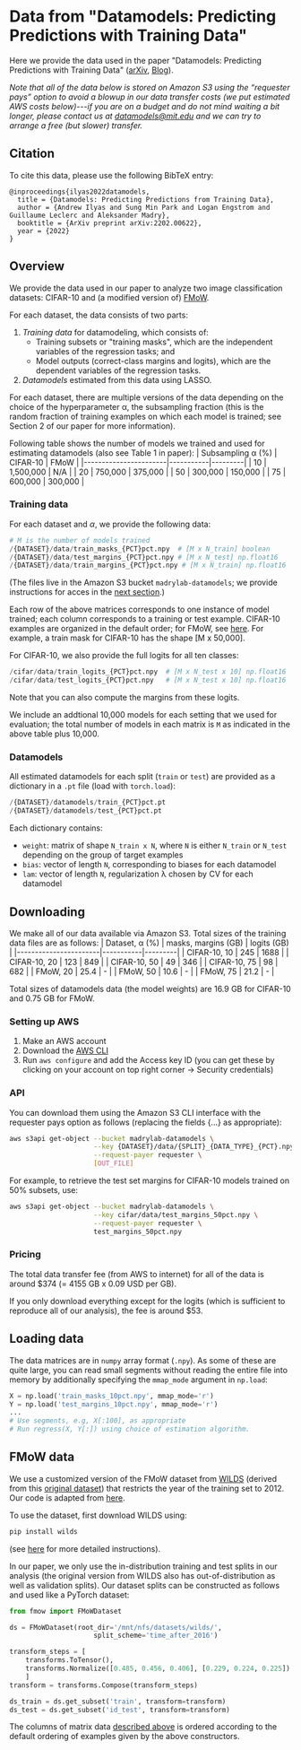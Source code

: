 # Data from "Datamodels: Predicting Predictions with Training Data"

Here we provide the data used in the paper "Datamodels: Predicting Predictions with Training Data" ([arXiv](https://arxiv.org/abs/2202.00622), [Blog](https://gradientscience.org/datamodels-1)).

*Note that all of the data below is stored on Amazon S3  using the “requester pays” option to avoid a blowup in our data transfer costs (we put estimated AWS costs below)---if you are on a budget and do not mind waiting a bit longer, please contact us at datamodels@mit.edu and we can try to arrange a free (but slower) transfer.*

## Citation
To cite this data, please use the following BibTeX entry:
```
@inproceedings{ilyas2022datamodels,
  title = {Datamodels: Predicting Predictions from Training Data},
  author = {Andrew Ilyas and Sung Min Park and Logan Engstrom and Guillaume Leclerc and Aleksander Madry},
  booktitle = {ArXiv preprint arXiv:2202.00622},
  year = {2022}
}
```

## Overview
We provide the data used in our paper to analyze two image classification datasets: CIFAR-10 and (a modified version of) [FMoW](https://wilds.stanford.edu/datasets/#fmow).

For each dataset, the data consists of two parts:
1. *Training data* for datamodeling, which consists of:
     * Training subsets or "training masks", which are the independent variables of the regression tasks; and
     * Model outputs (correct-class margins and logits), which are the
dependent variables of the regression tasks.
2. *Datamodels* estimated from this data using LASSO.

For each dataset, there are multiple versions of the data depending on the choice of the hyperparameter &alpha;, the subsampling fraction (this is the random fraction of training examples on which each model is trained; see Section 2 of our paper for more information).

Following table shows the number of models we trained and used for estimating datamodels (also see Table 1 in paper):
| Subsampling &alpha; (%) | CIFAR-10  | FMoW    |
|-----------------------|-----------|---------|
| 10                   | 1,500,000 | N/A     |
| 20                   | 750,000   | 375,000 |
| 50                   | 300,000   | 150,000 |
| 75                  | 600,000   | 300,000 |


### Training data
For each dataset and $\alpha$, we provide the following data:

```python
# M is the number of models trained
/{DATASET}/data/train_masks_{PCT}pct.npy  # [M x N_train] boolean
/{DATASET}/data/test_margins_{PCT}pct.npy # [M x N_test] np.float16
/{DATASET}/data/train_margins_{PCT}pct.npy # [M x N_train] np.float16
```
(The files live in the Amazon S3 bucket `madrylab-datamodels`; we provide instructions for acces in the <a href="#downloading">next section</a>.)

Each row of the above matrices corresponds to one instance of model trained; each column corresponds to a training or test example.
CIFAR-10 examples are organized in the default order; for FMoW, see <a href="#fmow-data">here</a>.
For example, a train mask for CIFAR-10 has the shape [M x 50,000].

For CIFAR-10, we also provide the full logits for all ten classes:
```python
/cifar/data/train_logits_{PCT}pct.npy  # [M x N_test x 10] np.float16
/cifar/data/test_logits_{PCT}pct.npy   # [M x N_test x 10] np.float16
```
Note that you can also compute the margins from these logits.

We include an addtional 10,000 models for each setting that we used for evaluation; the total number of models in each matrix is `M` as indicated in the above table plus 10,000.

### Datamodels
All estimated datamodels for each split (`train` or `test`) are provided as a dictionary in a `.pt` file (load with `torch.load`):
```python
/{DATASET}/datamodels/train_{PCT}pct.pt
/{DATASET}/datamodels/test_{PCT}pct.pt
```

Each dictionary contains:
* `weight`: matrix of shape `N_train x N`, where `N` is either `N_train` or `N_test` depending on the group of target examples
* `bias`: vector of length `N`, corresponding to biases for each datamodel
* `lam`: vector of length `N`, regularization &lambda; chosen by CV for each datamodel

## Downloading
We make all of our data available via Amazon S3.
Total sizes of the training data files are as follows:
| Dataset, 	&alpha; (%) | masks, margins (GB) |  logits (GB) |
|-----------------------|-----------|---------|
| CIFAR-10, 10           | 245 | 1688 |
| CIFAR-10, 20           | 123 | 849 |
| CIFAR-10, 50           | 49 | 346 |
| CIFAR-10, 75           | 98 | 682 |
| FMoW, 20           | 25.4 | -  |
| FMoW, 50           | 10.6 | -  |
| FMoW, 75           | 21.2 | -  |

Total sizes of datamodels data (the model weights) are 16.9 GB for CIFAR-10 and 0.75 GB for FMoW.

### Setting up AWS
1. Make an AWS account
2. Download the [AWS CLI](https://docs.aws.amazon.com/cli/latest/userguide/getting-started-install.html)
3. Run `aws configure` and add the Access key ID (you can get these by clicking on your account on top right corner -> Security credentials)


### API
You can download them using the Amazon S3 CLI interface with the requester pays option as follows (replacing the fields {...} as appropriate):
```bash
aws s3api get-object --bucket madrylab-datamodels \
                     --key {DATASET}/data/{SPLIT}_{DATA_TYPE}_{PCT}.npy \
                     --request-payer requester \
                     [OUT_FILE]
```

For example, to retrieve the test set margins for CIFAR-10 models trained on 50% subsets, use:
```bash
aws s3api get-object --bucket madrylab-datamodels \
                     --key cifar/data/test_margins_50pct.npy \
                     --request-payer requester \
                     test_margins_50pct.npy
```

### Pricing
The total data transfer fee (from AWS to internet) for all of the data is around $374 (= 4155 GB x 0.09 USD per GB).

If you only download everything except for the logits (which is sufficient to reproduce all of our analysis), the fee is around $53.

## Loading data

The data matrices are in `numpy` array format (`.npy`).
As some of these are quite large, you can read small segments without reading the entire file into memory
by additionally specifying the `mmap_mode` argument in `np.load`:
```python
X = np.load('train_masks_10pct.npy', mmap_mode='r')
Y = np.load('test_margins_10pct.npy', mmap_mode='r')
...
# Use segments, e.g, X[:100], as appropriate
# Run regress(X, Y[:]) using choice of estimation algorithm.
```

## FMoW data

We use a customized version of the FMoW dataset from [WILDS](https://wilds.stanford.edu/datasets/#fmow) (derived from this [original dataset](https://arxiv.org/abs/1711.07846)) that restricts the year of the training set to 2012. Our code is adapted from [here](https://github.com/p-lambda/wilds/blob/main/wilds/datasets/fmow_dataset.py).

To use the dataset, first download WILDS using:
```bash
pip install wilds
```
(see [here](https://github.com/p-lambda/wilds#installation) for more detailed instructions).

In our paper, we only use the in-distribution training and test splits in our analysis (the original version from WILDS also has out-of-distribution as well as validation splits).
Our dataset splits can be constructed as follows and used like a PyTorch dataset:
```python
from fmow import FMoWDataset

ds = FMoWDataset(root_dir='/mnt/nfs/datasets/wilds/',
                     split_scheme='time_after_2016')

transform_steps = [
    transforms.ToTensor(),
    transforms.Normalize([0.485, 0.456, 0.406], [0.229, 0.224, 0.225])
    ]
transform = transforms.Compose(transform_steps)

ds_train = ds.get_subset('train', transform=transform)
ds_test = ds.get_subset('id_test', transform=transform)
```

The columns of matrix data <a href="#training-data">described above</a> is ordered according to the default ordering of examples given by the above constructors.
